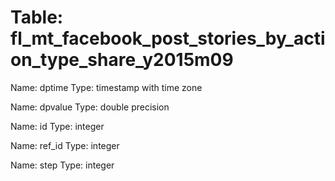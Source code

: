 Table: fl_mt_facebook_post_stories_by_action_type_share_y2015m09
================================================================

Name: dptime
Type: timestamp with time zone

Name: dpvalue
Type: double precision

Name: id
Type: integer

Name: ref_id
Type: integer

Name: step
Type: integer

